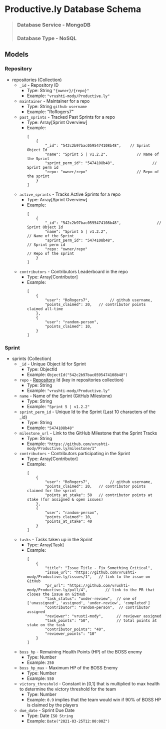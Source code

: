 # Productive.ly Database Schema

> ### Database Service - MongoDB
> ### Database Type - NoSQL

## Models

### Repository 

- repositories (Collection)
    - `_id` - Repository ID
        - Type: String `"{owner}/{repo}"`
        - Example: `"vrushti-mody/Productive.ly"`
    - `maintainer` - Maintainer for a repo
        - Type: String `github-username`
        - Example: "RoRogers7"
    - `past_sprints` - Tracked Past Sprints for a repo
        - Type: Array[Sprint Overview]
        - Example:
            ```
            [
                {
                    "_id": "542c2b97bac0595474108b48",    // Sprint Object Id  
                    "name": "Sprint 5 | v1.2.2",             // Name of the Sprint
                    "sprint_perm_id": "5474108b48",                 // Sprint perm id
                    "repo: "owner/repo"                      // Repo of the sprint
                }
            ]
            ```
    - `active_sprints` - Tracks Active Sprints for a repo
        - Type: Array[Sprint Overview]
        - Example:
            ```
            [
                {
                    "_id": "542c2b97bac0595474108b48",                // Sprint Object Id  
                    "name": "Sprint 5 | v1.2.2",                         // Name of the Sprint
                    "sprint_perm_id": "5474108b48",                             // Sprint perm id
                    "repo: "owner/repo"                                  // Repo of the sprint
                }
            ]
            ```
    - `contributors` - Contributors Leaderboard in the repo
        - Type: Array[Contributor]
        - Example:
            ```
            [
                {
                    "user": "RoRogers7",         // github username,
                    "points_claimed": 20,   // contributor points claimed all-time
                },
                {
                    "user": "random-person",
                    "points_claimed": 10,
                }
            ]
            ```


### Sprint

- sprints (Collection)
    - `_id` - Unique Object Id for Sprint
        - Type: ObjectId
        - Example: `ObjectId("542c2b97bac0595474108b48")`
    - `repo` - [Repository](#repository) Id (key in repositories collection)
        - Type: String
        - Example: `"vrushti-mody/Productive.ly"`
    - `name` - Name of the Sprint (GitHub Milestone)
        - Type: String
        - Example: `"Sprint 5 | v1.2.2"`
    - `sprint_perm_id` - Unique Id to the Sprint (Last 10 characters of the _id)
        - Type: String
        - Example: `"5474108b48"`
    - `milestone_url` - Link to the GitHub Milestone that the Sprint Tracks
        - Type: String
        - Example: `"https://github.com/vrushti-mody/Productive.ly/milestone/1"`
    - `contributors` - Contributors participating in the Sprint
        - Type: Array[Contributor]
        - Example:
            ```
            [
                {
                    "user": "RoRogers7",         // github username,
                    "points_claimed": 20,   // contributor points claimed for the sprint
                    "points_at_stake": 50   // contributor points at stake (for assigned & open issues)
                },
                {
                    "user": "random-person",
                    "points_claimed": 10,
                    "points_at_stake": 40
                }
            ]
            ```
    - `tasks` - Tasks taken up in the Sprint
        - Type: Array[Task]
        - Example:
            ```
            [
                {
                    "title": "Issue Title - Fix Something Critical",
                    "issue_url": "https://github.com/vrushti-mody/Productive.ly/issues/1",   // link to the issue on GitHub
                    "pr_url": "https://github.com/vrushti-mody/Productive.ly/pull/4",        // link to the PR that closes the issue on GitHub
                    "task_status": "under-review",  // one of ['unassigned', 'assigned', 'under-review', 'completed']
                    "contributor": "random-person",  // contributor assigned
                    "reviewer": "vrusti-mody",      // reviewer assigned       
                    "task_points": "50",            // total points at stake on the task
                    "contributor_points": "40",
                    "reviewer_points": "10"
                }
            ]
            ```
    - `boss_hp` - Remaining Health Points (HP) of the BOSS enemy
        - Type: Number
        - Example: `250`
    - `boss_hp_max` - Maximum HP of the BOSS Enemy
        - Type: Number
        - Example: `550`
    - `victory_threshold` - Constant in [0,1] that is multiplied to max health to determine the victory threshold for the team
        - Type: Number
        - Example: `0.9` implies that the team would win if 90% of BOSS HP is claimed by the players
    - `due_date` - Sprint Due Date
        - Type: Date `ISO String`
        - Example: `Date("2021-03-25T12:00:00Z")`
